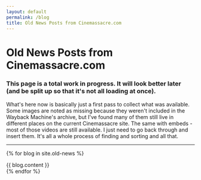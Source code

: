 ```yaml
---
layout: default
permalink: /blog
title: Old News Posts from Cinemassacre.com
---
```


<h1 class="center">Old News Posts from Cinemassacre.com</h1>

<h3 class="center">This page is a total work in progress. It will look better later (and be split up so that it's not all loading at once).</h3>

<p>What's here now is basically just a first pass to collect what was available. Some images are noted as missing because they weren't included in the Wayback Machine's archive, but I've found many of them still live in different places on the current Cinemassacre site. The same with embeds - most of those videos are still available. I just need to go back through and insert them. It's all a whole process of finding and sorting and all that.</p>

---

{% for blog in site.old-news %}
  <div class="blog-bg">
    {{ blog.content }}
  </div>
{% endfor %}